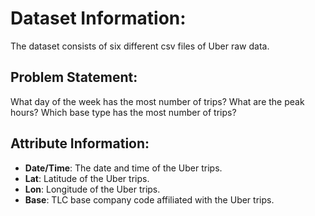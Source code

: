 # Dataset Information:
The dataset consists of six different csv files of Uber raw data.

## Problem Statement:
What day of the week has the most number of trips? What are the peak hours? Which base type has the most number of trips?

## Attribute Information:
- **Date/Time**: The date and time of the Uber trips.
- **Lat**: Latitude of the Uber trips.
- **Lon**: Longitude of the Uber trips.
- **Base**: TLC base company code affiliated with the Uber trips.
